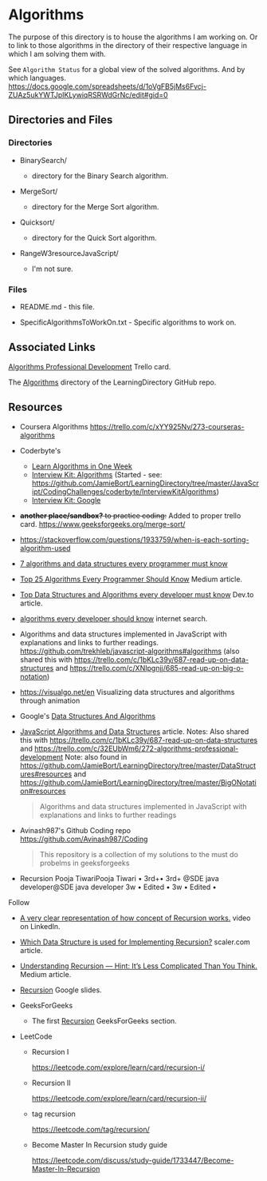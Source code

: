 # Algorithms

The purpose of this directory is to house the algorithms I am working on.
Or to link to those algorithms in the directory of their respective language in which I am solving them with.

See `Algorithm Status` for a global view of the solved algorithms. And by which languages.
https://docs.google.com/spreadsheets/d/1oVgFB5jMs6Fvcj-ZUAz5ukYWTJpIKLywiqRSRWdGrNc/edit#gid=0

## Directories and Files

### Directories

- BinarySearch/

  - directory for the Binary Search algorithm.

- MergeSort/

  - directory for the Merge Sort algorithm.

- Quicksort/

  - directory for the Quick Sort algorithm.

- RangeW3resourceJavaScript/
  - I'm not sure.

### Files

- README.md - this file.

- SpecificAlgorithmsToWorkOn.txt - Specific algorithms to work on.

## Associated Links

[Algorithms Professional Development](https://trello.com/c/32EUbWm6/272-algorithms-professional-development) Trello card.

The [Algorithms](https://github.com/JamieBort/LearningDirectory/tree/master/Algorithms) directory of the LearningDirectory GitHub repo.

## Resources

- Coursera Algorithms
  https://trello.com/c/xYY925Nv/273-courseras-algorithms

- Coderbyte's

  - [Learn Algorithms in One Week](https://coderbyte.com/starter-course/algorithms-and-data-structures)
  - [Interview Kit: Algorithms](https://coderbyte.com/interview-kit/algorithms) (Started - see: https://github.com/JamieBort/LearningDirectory/tree/master/JavaScript/CodingChallenges/coderbyte/InterviewKitAlgorithms)
  - [Interview Kit: Google](https://coderbyte.com/interview-kit/google)

- ~~**another place/sandbox?** to practice coding:~~ Added to proper trello card.
  https://www.geeksforgeeks.org/merge-sort/

- https://stackoverflow.com/questions/1933759/when-is-each-sorting-algorithm-used

- [7 algorithms and data structures every programmer must know](https://u.osu.edu/cstutorials/2016/11/21/7-algorithms-and-data-structures-every-programmer-must-know/)

- [Top 25 Algorithms Every Programmer Should Know](https://medium.com/techie-delight/top-25-algorithms-every-programmer-should-know-373246b4881b) Medium article.

- [Top Data Structures and Algorithms every developer must know](https://dev.to/educative/top-data-structures-and-algorithms-every-developer-must-know-241a) Dev.to article.

- [algorithms every developer should know](https://www.google.com/search?q=algorithms+every+developer+should+know&oq=algorithms+every+developer+should+know&aqs=chrome..69i57.13643j0j4&sourceid=chrome&ie=UTF-8) internet search.

- Algorithms and data structures implemented in JavaScript with explanations and links to further readings.
  https://github.com/trekhleb/javascript-algorithms#algorithms (also shared this with https://trello.com/c/1bKLc39y/687-read-up-on-data-structures and https://trello.com/c/XNIpgnjj/685-read-up-on-big-o-notation)

- https://visualgo.net/en
  Visualizing data structures and algorithms through animation

- Google's [Data Structures And Algorithms](https://techdevguide.withgoogle.com/paths/data-structures-and-algorithms/)

- [JavaScript Algorithms and Data Structures](https://github.com/trekhleb/javascript-algorithms) article.
  Notes: Also shared this with https://trello.com/c/1bKLc39y/687-read-up-on-data-structures and https://trello.com/c/32EUbWm6/272-algorithms-professional-development
  Note: also found in https://github.com/JamieBort/LearningDirectory/tree/master/DataStructures#resources and https://github.com/JamieBort/LearningDirectory/tree/master/BigONotation#resources

  > Algorithms and data structures implemented in JavaScript with explanations and links to further readings

- Avinash987's Github Coding repo
  https://github.com/Avinash987/Coding

  > This repository is a collection of my solutions to the must do probelms in geeksforgeeks

- Recursion
  Pooja TiwariPooja Tiwari
  • 3rd+• 3rd+
  @SDE java developer@SDE java developer
  3w • Edited • 3w • Edited •

Follow

- [A very clear representation of how concept of Recursion works.](https://www.linkedin.com/posts/pooja-tiwari-536604153_a-very-clear-representation-of-how-concept-activity-7143873410341810176-EYGr/?utm_source=share&utm_medium=member_ios) video on LinkedIn.

- [Which Data Structure is used for Implementing Recursion?](https://www.scaler.com/topics/implementing-recursion/) scaler\.com article.

- [Understanding Recursion — Hint: It’s Less Complicated Than You Think.](https://medium.com/geekculture/understanding-recursion-hint-its-less-complicated-than-you-think-e871a8693d50) Medium article.

- [Recursion](https://docs.google.com/presentation/d/1fM_sJBCqYazkE8Q8CCM0a6qhCf-hp5nYaHez2osx2Yc/edit#slide=id.g17d373e65dc_0_344) Google slides.

- GeeksForGeeks

  - The first [Recursion](https://www.geeksforgeeks.org/introduction-to-recursion-data-structure-and-algorithm-tutorials/?ref=ghm) GeeksForGeeks section.

- LeetCode

  - Recursion I

    https://leetcode.com/explore/learn/card/recursion-i/

  - Recursion II

    https://leetcode.com/explore/learn/card/recursion-ii/

  - tag recursion

    https://leetcode.com/tag/recursion/

  - Become Master In Recursion study guide

    https://leetcode.com/discuss/study-guide/1733447/Become-Master-In-Recursion

